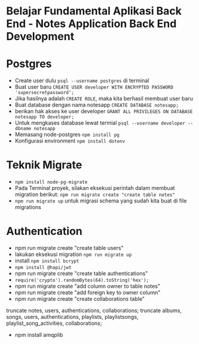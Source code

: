 # Belajar Fundamental Aplikasi Back End - Notes Application Back End Development

# Postgres
- Create user dulu `psql --username postgres` di terminal
- Buat user baru `CREATE USER developer WITH ENCRYPTED PASSWORD 'supersecretpassword';`
- Jika hasilnya adalah `CREATE ROLE`, maka kita berhasil membuat user baru
- Buat database dengan nama notesapp `CREATE DATABASE notesapp;`
- berikan hak akses ke user developer `GRANT ALL PRIVILEGES ON DATABASE notesapp TO developer;`
- Untuk mengkases database lewat termial `psql --username developer --dbname notesapp`
- Memasang node-postgres `npm install pg`
- Konfigurasi environment `npm install dotenv`

# Teknik Migrate
- `npm install node-pg-migrate`
-  Pada Terminal proyek, silakan eksekusi perintah dalam membuat migration berikut: `npm run migrate create "create table notes"`
- `npm run migrate up` untuk migrasi schema yang sudah kita buat di file migrations

# Authentication
- npm run migrate create "create table users"
- lakukan eksekusi migration `npm run migrate up`
- install `npm install bcrypt`
- `npm install @hapi/jwt`
- npm run migrate create "create table authentications"
- `require('crypto').randomBytes(64).toString('hex');`
- npm run migrate create "add column owner to table notes"
- npm run migrate create "add foreign key to owner column"
- npm run migrate create "create collaborations table"

truncate notes, users, authentications, collaborations;
truncate albums, songs, users, authentications, playlists, playlistsongs, playlist_song_activities, collaborations;

- npm install amqplib